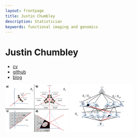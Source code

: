 ```yaml
---
layout: frontpage
title: Justin Chumbley
description: Statistician
keywords: functional imaging and genomics
---
```



# Justin Chumbley
<div class="navbar">
  <div class="navbar-inner">
      <ul class="nav">
          <li><a href="{{ BASE_PATH }}/docs/cv.pdf">cv</a></li>
          <li><a href="https://github.com/chumbleycode/">github</a></li>
          <li><a href="https://kbroman.org/blog">blog</a></li>
      </ul>
  </div>
</div> 

[<img src="docs/finest_order1.png" alt="drawing" width="200">](docs/fcr_apa.pdf)
[<img src="docs/finest_order2.png" alt="drawing" width="200">](docs/fcr_apa.pdf)

